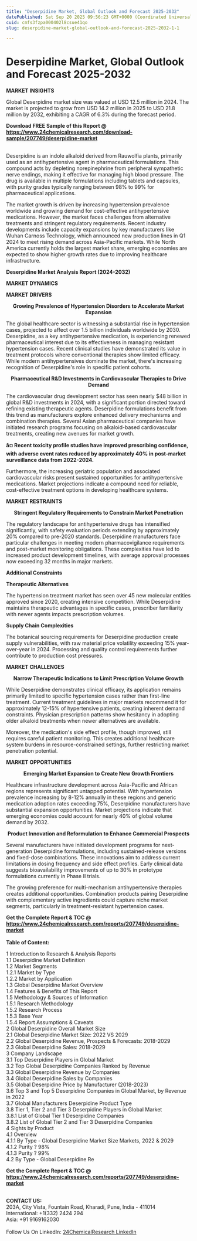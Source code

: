 ```yaml
---
title: "Deserpidine Market, Global Outlook and Forecast 2025-2032"
datePublished: Sat Sep 20 2025 09:56:23 GMT+0000 (Coordinated Universal Time)
cuid: cmfs3fzpa000402l8csue41qo
slug: deserpidine-market-global-outlook-and-forecast-2025-2032-1-1

---
```


# Deserpidine Market, Global Outlook and Forecast 2025-2032

<p><strong>MARKET INSIGHTS</strong></p><p>
</p><p>Global Deserpidine market size was valued at USD 12.5 million in 2024. The market is projected to grow from USD 14.2 million in 2025 to USD 21.8 million by 2032, exhibiting a CAGR of 6.3% during the forecast period.</p><div><b>Download FREE Sample of this Report @ 
            <a href="https://www.24chemicalresearch.com/download-sample/207749/deserpidine-market">
            https://www.24chemicalresearch.com/download-sample/207749/deserpidine-market</a></b></div><br><p>
</p><p>Deserpidine is an indole alkaloid derived from Rauwolfia plants, primarily used as an antihypertensive agent in pharmaceutical formulations. This compound acts by depleting norepinephrine from peripheral sympathetic nerve endings, making it effective for managing high blood pressure. The drug is available in multiple formulations including tablets and capsules, with purity grades typically ranging between 98% to 99% for pharmaceutical applications.</p><p>
</p><p>The market growth is driven by increasing hypertension prevalence worldwide and growing demand for cost-effective antihypertensive medications. However, the market faces challenges from alternative treatments and stringent regulatory requirements. Recent industry developments include capacity expansions by key manufacturers like Wuhan Carnoss Technology, which announced new production lines in Q1 2024 to meet rising demand across Asia-Pacific markets. While North America currently holds the largest market share, emerging economies are expected to show higher growth rates due to improving healthcare infrastructure.</p><p>
<strong>Deserpidine Market Analysis Report (2024-2032)</strong></p><p>
<strong>MARKET DYNAMICS</strong></p><p>
<strong>MARKET DRIVERS</strong></p><p>
</p><p style="text-align:center"><strong>Growing Prevalence of Hypertension Disorders to Accelerate Market Expansion</strong></p><p>
</p><p>The global healthcare sector is witnessing a substantial rise in hypertension cases, projected to affect over 1.5 billion individuals worldwide by 2030. Deserpidine, as a key antihypertensive medication, is experiencing renewed pharmaceutical interest due to its effectiveness in managing resistant hypertension cases. Recent clinical studies have demonstrated its value in treatment protocols where conventional therapies show limited efficacy. While modern antihypertensives dominate the market, there's increasing recognition of Deserpidine's role in specific patient cohorts.</p><p>
</p><p style="text-align:center"><strong>Pharmaceutical R&amp;D Investments in Cardiovascular Therapies to Drive Demand</strong></p><p>
</p><p>The cardiovascular drug development sector has seen nearly $48 billion in global R&amp;D investments in 2024, with a significant portion directed toward refining existing therapeutic agents. Deserpidine formulations benefit from this trend as manufacturers explore enhanced delivery mechanisms and combination therapies. Several Asian pharmaceutical companies have initiated research programs focusing on alkaloid-based cardiovascular treatments, creating new avenues for market growth.</p><p>

</p><p><strong>â¤ Recent toxicity profile studies have improved prescribing confidence, with adverse event rates reduced by approximately 40% in post-market surveillance data from 2022-2024.</strong></p><p>
</p><p>Furthermore, the increasing geriatric population and associated cardiovascular risks present sustained opportunities for antihypertensive medications. Market projections indicate a compound need for reliable, cost-effective treatment options in developing healthcare systems.</p><p>
<strong>MARKET RESTRAINTS</strong></p><p>
</p><p style="text-align:center"><strong>Stringent Regulatory Requirements to Constrain Market Penetration</strong></p><p>
</p><p>The regulatory landscape for antihypertensive drugs has intensified significantly, with safety evaluation periods extending by approximately 20% compared to pre-2020 standards. Deserpidine manufacturers face particular challenges in meeting modern pharmacovigilance requirements and post-market monitoring obligations. These complexities have led to increased product development timelines, with average approval processes now exceeding 32 months in major markets.</p><p>
</p><p><strong>Additional Constraints</strong></p><p>
</p><p><strong>Therapeutic Alternatives</strong></p><p>
The hypertension treatment market has seen over 45 new molecular entities approved since 2020, creating intensive competition. While Deserpidine maintains therapeutic advantages in specific cases, prescriber familiarity with newer agents impacts prescription volumes.</p><p>
</p><p><strong>Supply Chain Complexities</strong></p><p>
The botanical sourcing requirements for Deserpidine production create supply vulnerabilities, with raw material price volatility exceeding 15% year-over-year in 2024. Processing and quality control requirements further contribute to production cost pressures.</p><p>
<strong>MARKET CHALLENGES</strong></p><p>
</p><p style="text-align:center"><strong>Narrow Therapeutic Indications to Limit Prescription Volume Growth</strong></p><p>
</p><p>While Deserpidine demonstrates clinical efficacy, its application remains primarily limited to specific hypertension cases rather than first-line treatment. Current treatment guidelines in major markets recommend it for approximately 12-15% of hypertensive patients, creating inherent demand constraints. Physician prescription patterns show hesitancy in adopting older alkaloid treatments when newer alternatives are available.</p><p>
</p><p>Moreover, the medication's side effect profile, though improved, still requires careful patient monitoring. This creates additional healthcare system burdens in resource-constrained settings, further restricting market penetration potential.</p><p>
<strong>MARKET OPPORTUNITIES</strong></p><p>
</p><p style="text-align:center"><strong>Emerging Market Expansion to Create New Growth Frontiers</strong></p><p>
</p><p>Healthcare infrastructure development across Asia-Pacific and African regions represents significant untapped potential. With hypertension prevalence increasing by 8-12% annually in these regions and generic medication adoption rates exceeding 75%, Deserpidine manufacturers have substantial expansion opportunities. Market projections indicate that emerging economies could account for nearly 40% of global volume demand by 2032.</p><p>
</p><p style="text-align:center"><strong>Product Innovation and Reformulation to Enhance Commercial Prospects</strong></p><p>
</p><p>Several manufacturers have initiated development programs for next-generation Deserpidine formulations, including sustained-release versions and fixed-dose combinations. These innovations aim to address current limitations in dosing frequency and side effect profiles. Early clinical data suggests bioavailability improvements of up to 30% in prototype formulations currently in Phase II trials.</p><p>
</p><p>The growing preference for multi-mechanism antihypertensive therapies creates additional opportunities. Combination products pairing Deserpidine with complementary active ingredients could capture niche market segments, particularly in treatment-resistant hypertension cases.</p><p>
</p>

<div><b>Get the Complete Report & TOC @ 
            <a href="https://www.24chemicalresearch.com/reports/207749/deserpidine-market">
            https://www.24chemicalresearch.com/reports/207749/deserpidine-market</a></b></div><br>
            <b>Table of Content:</b><p>1 Introduction to Research & Analysis Reports<br />
    1.1 Deserpidine Market Definition<br />
    1.2 Market Segments<br />
        1.2.1 Market by Type<br />
        1.2.2 Market by Application<br />
    1.3 Global Deserpidine Market Overview<br />
    1.4 Features & Benefits of This Report<br />
    1.5 Methodology & Sources of Information<br />
        1.5.1 Research Methodology<br />
        1.5.2 Research Process<br />
        1.5.3 Base Year<br />
        1.5.4 Report Assumptions & Caveats<br />
2 Global Deserpidine Overall Market Size<br />
    2.1 Global Deserpidine Market Size: 2022 VS 2029<br />
    2.2 Global Deserpidine Revenue, Prospects & Forecasts: 2018-2029<br />
    2.3 Global Deserpidine Sales: 2018-2029<br />
3 Company Landscape<br />
    3.1 Top Deserpidine Players in Global Market<br />
    3.2 Top Global Deserpidine Companies Ranked by Revenue<br />
    3.3 Global Deserpidine Revenue by Companies<br />
    3.4 Global Deserpidine Sales by Companies<br />
    3.5 Global Deserpidine Price by Manufacturer (2018-2023)<br />
    3.6 Top 3 and Top 5 Deserpidine Companies in Global Market, by Revenue in 2022<br />
    3.7 Global Manufacturers Deserpidine Product Type<br />
    3.8 Tier 1, Tier 2 and Tier 3 Deserpidine Players in Global Market<br />
        3.8.1 List of Global Tier 1 Deserpidine Companies<br />
        3.8.2 List of Global Tier 2 and Tier 3 Deserpidine Companies<br />
4 Sights by Product<br />
    4.1 Overview<br />
        4.1.1 By Type - Global Deserpidine Market Size Markets, 2022 & 2029<br />
        4.1.2 Purity ? 98%<br />
        4.1.3 Purity ? 99%<br />
    4.2 By Type - Global Deserpidine Re</p>

<div><b>Get the Complete Report & TOC @ 
            <a href="https://www.24chemicalresearch.com/reports/207749/deserpidine-market">
            https://www.24chemicalresearch.com/reports/207749/deserpidine-market</a></b></div><br>

<b>CONTACT US:</b><br>
            203A, City Vista, Fountain Road, Kharadi, Pune, India - 411014<br>
            International: +1(332) 2424 294<br>
            Asia: +91 9169162030 <br><br>
            Follow Us On LinkedIn: <a href="https://www.linkedin.com/company/24chemicalresearch/">24ChemicalResearch LinkedIn</a>